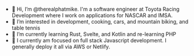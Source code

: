 - 👋 Hi, I’m @therealphatmike. I'm a software engineer at Toyota Racing Development where I work on applications for NASCAR and IMSA.
- 👀 I’m interested in development, cooking, cars, and mountain biking, and table tennis
- 🌱 I’m currently learning Rust, Svelte, and Kotlin and re-learning PHP
- :notebook: I currently am focused on  full stack Javascript development. I generally deploy it all via AWS or Netlify.

<!---
therealphatmike/therealphatmike is a ✨ special ✨ repository because its `README.md` (this file) appears on your GitHub profile.
You can click the Preview link to take a look at your changes.
--->
